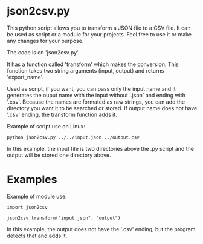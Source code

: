 # json2csv.py
This python script allows you to transform a JSON file to a CSV file. It can be used as script or a module for your projects.
Feel free to use it or make any changes for your purpose.

The code is on 'json2csv.py'.

It has a function called 'transform' which makes the conversion. This function takes two string arguments (input, output) and returns 'export_name'.

Used as script, if you want, you can pass only the input name and it generates the ouput name with the input without '.json' and ending with '.csv'. Because the names are formated as raw strings, you can add the directory you want it to be searched or stored. If output name does not have '.csv' ending, the transform function adds it.

Example of script use on Linux:

```
python json2csv.py ../../input.json ../output.csv
```

In this example, the input file is two directories above the .py script and the output will be stored one directory above.

# Examples

Example of module use:

```
import json2csv

json2csv.transform("input.json", "output")
```

In this example, the output does not have the '.csv' ending, but the program detects that and adds it.

